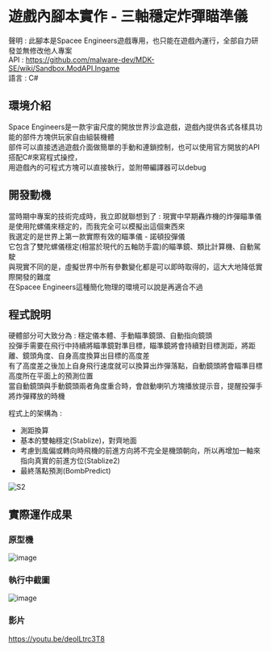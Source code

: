 # 遊戲內腳本實作 - 三軸穩定炸彈瞄準儀

聲明 : 此腳本是Spacee Engineers遊戲專用，也只能在遊戲內運行，全部自力研發並無修改他人專案  
API : https://github.com/malware-dev/MDK-SE/wiki/Sandbox.ModAPI.Ingame  
語言 : C#  

## 環境介紹

Space Engineers是一款宇宙尺度的開放世界沙盒遊戲，遊戲內提供各式各樣具功能的部件方塊供玩家自由組裝機體  
部件可以直接透過遊戲介面做簡單的手動和連鎖控制，也可以使用官方開放的API搭配C#來寫程式操控，  
用遊戲內的可程式方塊可以直接執行，並附帶編譯器可以debug  

## 開發動機

當時期中專案的技術完成時，我立即就聯想到了 : 現實中早期轟炸機的炸彈瞄準儀是使用陀螺儀來穩定的，而我完全可以模擬出這個東西來  
我選定的是世界上第一款實際有效的瞄準儀 - 諾頓投彈儀  
它包含了雙陀螺儀穩定(相當於現代的五軸防手震)的瞄準鏡、類比計算機、自動駕駛  
與現實不同的是，虛擬世界中所有參數變化都是可以即時取得的，這大大地降低實際開發的難度  
在Spacee Engineers這種簡化物理的環境可以說是再適合不過  

## 程式說明

硬體部分可大致分為 : 穩定儀本體、手動瞄準鏡頭、自動指向鏡頭  
投彈手需要在飛行中持續將瞄準鏡對準目標，瞄準鏡將會持續對目標測距，將距離、鏡頭角度、自身高度換算出目標的高度差  
有了高度差之後加上自身飛行速度就可以換算出炸彈落點，自動鏡頭將會瞄準目標高度所在平面上的預測位置  
當自動鏡頭與手動鏡頭兩者角度重合時，會啟動喇叭方塊播放提示音，提醒投彈手將炸彈釋放的時機  

程式上的架構為 : 
+ 測距換算
+ 基本的雙軸穩定(Stablize)，對齊地面
+ 考慮到風偏或轉向時飛機的前進方向將不完全是機頭朝向，所以再增加一軸來指向真實的前進方位(Stablize2)
+ 最終落點預測(BombPredict)

![S2](https://github.com/st741963456/Space-Engineer-Scripts/assets/36965820/2e99a200-3bba-47e5-9120-3bb2d051cc85)

## 實際運作成果

### 原型機
![image](https://github.com/ccccourse/sp111b/assets/36965820/51bbeddc-1c64-4e2a-ad24-40fb4ed460d7)

### 執行中截圖
![image](https://github.com/st741963456/Space-Engineer-Scripts/assets/36965820/563501dc-6670-4bf1-be5b-a1343f39b788)

### 影片
https://youtu.be/deoILtrc3T8
